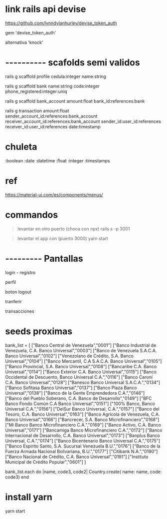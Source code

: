 # link rails api devise
https://github.com/lynndylanhurley/devise_token_auth

gem 'devise_token_auth' 

alternativa 'knock'

# ---------- scafolds semi validos
 
rails g scaffold profile cedula:integer name:string 

rails g scaffold bank name:string code:integer phone_registered:integer:uniq

rails g scaffold bank_account amount:float bank_id:references:bank

rails g transaction amount:float sender_account_id:references:bank_account receiver_account_id:references:bank_account sender_id:user_id:references receiver_id:user_id:references 
date:timestamp

# chuleta
:boolean
:date
:datetime
:float
:integer
:timestamps


# ref
https://material-ui.com/es/components/menus/

# commandos
> levantar en otro puerto (choca con npx)
rails s -p 3001 

> levantar el app con  (puerto 3000)
yarn start

# --------- Pantallas

 login - registro

 perfil

 boton logout

 tranferir

 transacciones

# seeds proximas

bank_list = [
  ["Banco Central de Venezuela","0001"]
  ["Banco Industrial de Venezuela, C.A. Banco Universal","0003"]
  ["Banco de Venezuela S.A.C.A. Banco Universal","0102"]
  ["Venezolano de Crédito, S.A. Banco Universal","0104"]
  ["Banco Mercantil, C.A S.A.C.A. Banco Universal","0105"]
  ["Banco Provincial, S.A. Banco Universal","0108"]
  ["Bancaribe C.A. Banco Universal","0114"]
  ["Banco Exterior C.A. Banco Universal","0115"]
  ["Banco Occidental de Descuento, Banco Universal C.A.","0116"]
  ["Banco Caroní C.A. Banco Universal","0128"]
  ["Banesco Banco Universal S.A.C.A.","0134"]
  ["Banco Sofitasa Banco Universal","0137"]
  ["Banco Plaza Banco Universal","0138"]
  ["Banco de la Gente Emprendedora C.A.","0146"]
  ["Banco del Pueblo Soberano, C.A. Banco de Desarrollo","0149"]
  ["BFC Banco Fondo Común C.A Banco Universal","0151"]
  ["100% Banco, Banco Universal C.A.","0156"]
  ["DelSur Banco Universal, C.A.","0157"]
  ["Banco del Tesoro, C.A. Banco Universal","0163"]
  ["Banco Agrícola de Venezuela, C.A. Banco Universal","0166"]
  ["Bancrecer, S.A. Banco Microfinanciero","0168"]
  ["Mi Banco Banco Microfinanciero C.A.","0169"]
  ["Banco Activo, C.A. Banco Universal","0171"]
  ["Bancamiga Banco Microfinanciero C.A.","0172"]
  ["Banco Internacional de Desarrollo, C.A. Banco Universal","0173"]
  ["Banplus Banco Universal, C.A.","0174"]
  ["Banco Bicentenario Banco Universal C.A.","0175"]
  ["Banco Espirito Santo, S.A. Sucursal Venezuela B.U.","0176"]
  ["Banco de la Fuerza Armada Nacional Bolivariana, B.U.","0177"]
  ["Citibank N.A.","0190"]
  ["Banco Nacional de Crédito, C.A. Banco Universal","0191"]
  ["Instituto Municipal de Crédito Popular","0601"]
]

bank_list.each do |name, code3, code2|
  Country.create( name: name, code: code3)
end

# install yarn 
yarn start